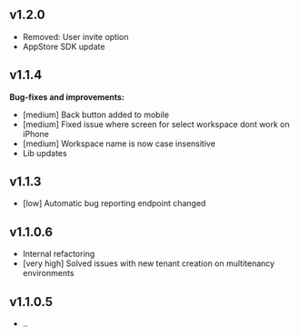 ## v1.2.0
- Removed: User invite option 
- AppStore SDK update

## v1.1.4

**Bug-fixes and improvements:**

- [medium] Back button added to mobile
- [medium] Fixed issue where screen for select workspace dont work on iPhone 
- [medium] Workspace name is now case insensitive
- Lib updates

## v1.1.3

- [low] Automatic bug reporting endpoint changed

## v1.1.0.6

- Internal refactoring
- [very high] Solved issues with new tenant creation on multitenancy environments 

## v1.1.0.5

- ..
